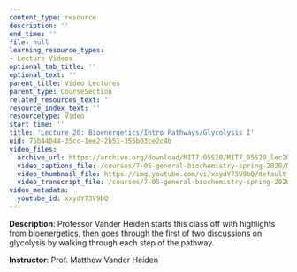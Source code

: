 ```yaml
---
content_type: resource
description: ''
end_time: ''
file: null
learning_resource_types:
- Lecture Videos
optional_tab_title: ''
optional_text: ''
parent_title: Video Lectures
parent_type: CourseSection
related_resources_text: ''
resource_index_text: ''
resourcetype: Video
start_time: ''
title: 'Lecture 20: Bioenergetics/Intro Pathways/Glycolysis I'
uid: 75b44044-35cc-1ee2-2b51-355b03ce2c4b
video_files:
  archive_url: https://archive.org/download/MIT7.05S20/MIT7_05S20_lec20_300k.mp4
  video_captions_file: /courses/7-05-general-biochemistry-spring-2020/0a6e1af21c6654caac02ec9d98edc667_xxydY73V9bQ.vtt
  video_thumbnail_file: https://img.youtube.com/vi/xxydY73V9bQ/default.jpg
  video_transcript_file: /courses/7-05-general-biochemistry-spring-2020/81639cc0250aea63a83b63bb0f7b9d8e_xxydY73V9bQ.pdf
video_metadata:
  youtube_id: xxydY73V9bQ
---
```


**Description**: Professor Vander Heiden starts this class off with highlights from bioenergetics, then goes through the first of two discussions on glycolysis by walking through each step of the pathway. 

**Instructor**: Prof. Matthew Vander Heiden